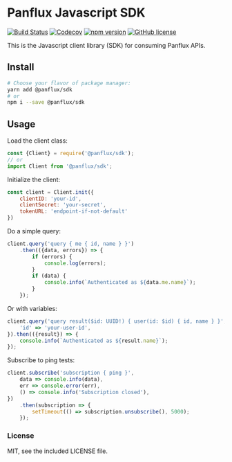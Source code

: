 # Panflux Javascript SDK

[![Build Status](https://img.shields.io/travis/com/panflux/sdk-javascript.svg)](https://travis-ci.com/panflux/sdk-javascript)
[![Codecov](https://img.shields.io/codecov/c/github/panflux/sdk-javascript.svg)](https://codecov.io/gh/panflux/sdk-javascript)
[![npm version](https://badge.fury.io/js/%40panflux%2Fsdk.svg)](https://badge.fury.io/js/%40panflux%2Fsdk)
[![GitHub license](https://img.shields.io/github/license/panflux/sdk-javascript.svg)](https://github.com/panflux/sdk-javascript/blob/master/LICENSE)

This is the Javascript client library (SDK) for consuming Panflux APIs.

## Install

```bash
# Choose your flavor of package manager:
yarn add @panflux/sdk
# or
npm i --save @panflux/sdk
```

## Usage

Load the client class:
```js
const {Client} = require('@panflux/sdk');
// or
import Client from '@panflux/sdk';
```
Initialize the client:
```js
const client = Client.init({
    clientID: 'your-id',
    clientSecret: 'your-secret',
    tokenURL: 'endpoint-if-not-default'
})
```
Do a simple query:
```js
client.query('query { me { id, name } }')
    .then(({data, errors}) => {
        if (errors) {
            console.log(errors);
        }
        if (data) {
            console.info(`Authenticated as ${data.me.name}`);
        }
    });
```
Or with variables:
```js
client.query('query result($id: UUID!) { user(id: $id) { id, name } }', {
    'id' => 'your-user-id',    
}).then(({result}) => {
    console.info(`Authenticated as ${result.name}`);
});
```
Subscribe to ping tests:
```js
client.subscribe('subscription { ping }',
    data => console.info(data),
    err => console.error(err),
    () => console.info('Subscription closed'),
})
    .then(subscription => {
        setTimeout(() => subscription.unsubscribe(), 5000);
    });
```

### License

MIT, see the included LICENSE file.
